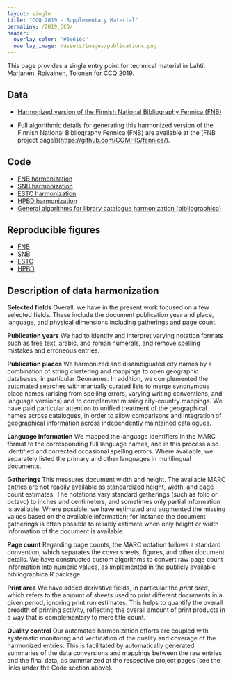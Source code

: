 ```yaml
---
layout: single
title: "CCQ 2019 - Supplementary Material"
permalink: /2019_CCQ/
header:
  overlay_color: "#5e616c"
  overlay_image: /assets/images/publications.png
---
```



This page provides a single entry point for technical material in Lahti, Marjanen, Roivainen, Tolonen for CCQ 2019. 



## Data

- [Harmonized version of the Finnish National Bibliography Fennica
  (FNB)](https://gitlab.com/COMHIS/CCQ2018/blob/master/FNB_20180627.csv.gz)

- Full algorithmic details for generating this harmonized version of
  the Finnish National Bibliography Fennica (FNB) are available at the
  [FNB project page])(https://github.com/COMHIS/fennica/).


## Code

- [FNB harmonization <i class="fa fa-link"></i>](https://github.com/COMHIS/fennica)
- [SNB harmonization <i class="fa fa-link"></i>](https://github.com/COMHIS/kungliga)
- [ESTC harmonization <i class="fa fa-link"></i>](https://github.com/COMHIS/estc)
- [HPBD harmonization <i class="fa fa-link"></i>](https://github.com/COMHIS/cerl)
- [General algorithms for library catalogue harmonization (bibliographica) <i class="fa fa-link"></i>](https://github.com/COMHIS/bibliographica)


## Reproducible figures

 * [FNB](https://gitlab.com/COMHIS/CCQ2018/blob/master/fennica.md)
 * [SNB](https://gitlab.com/COMHIS/CCQ2018/blob/master/kungliga.md)
 * [ESTC](https://gitlab.com/COMHIS/CCQ2018/blob/master/estc.md)  
 * [HPBD](https://gitlab.com/COMHIS/CCQ2018/blob/master/cerl.md)


## Description of data harmonization

**Selected fields** Overall, we have in the present work focused on a few selected fields. These include the document publication year and place, language, and physical dimensions including gatherings and page count.

**Publication years** We had to identify and interpret varying notation formats such as free text, arabic, and roman numerals, and remove spelling mistakes and erroneous entries.

**Publication places** We harmonized and disambiguated city names by a combination of string clustering and mappings to open geographic databases, in particular Geonames. In addition, we complemented the automated searches with manually curated lists to merge synonymous place names (arising from spelling errors, varying writing conventions, and language versions) and to complement missing city-country mappings.  We have paid particular attention to unified treatment of the geographical names across catalogues, in order to allow comparisons and integration of geographical information across independently maintained catalogues.

**Language information** We mapped the language identifiers in the MARC format to the corresponding full language names, and in this process also identified and corrected occasional spelling errors. Where available, we separately listed the primary and other languages in multilingual documents.

**Gatherings** This measures document width and height. The available MARC entries are not readily available as standardized height, width, and page count estimates. The notations vary standard gatherings (such as folio or octavo) to inches and centimeters; and sometimes only partial information is available. Where possible, we have estimated and augmented the missing values based on the available information; for instance the document gatherings is often possible to reliably estimate when only height or width information of the document is available.

**Page count** Regarding page counts, the MARC notation follows a standard convention, which separates the cover sheets, figures, and other document details. We have constructed custom algorithms to convert raw page count information into numeric values, as implemented in the publicly available bibliographica R package.

**Print area** We have added derivative fields, in particular the _print area_, which refers to the amount of sheets used to print different documents in a given period, ignoring print run estimates. This helps to quantify the overall breadth of printing activity, reflecting the overall amount of print products in a way that is complementary to mere title count.

**Quality control** Our automated harmonization efforts are coupled with systematic monitoring and verification of the quality and coverage of the harmonized entries. This is facilitated by automatically generated summaries of the data conversions and mappings between the raw entries and the final data, as summarized at the respective project pages (see the links under the Code section above).










